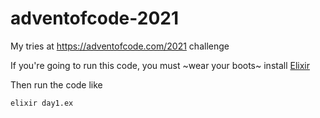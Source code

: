 # adventofcode-2021
My tries at https://adventofcode.com/2021 challenge

If you're going to run this code, you must ~wear your boots~ install [Elixir](https://elixir-lang.org/install.html)

Then run the code like

```
elixir day1.ex
```
